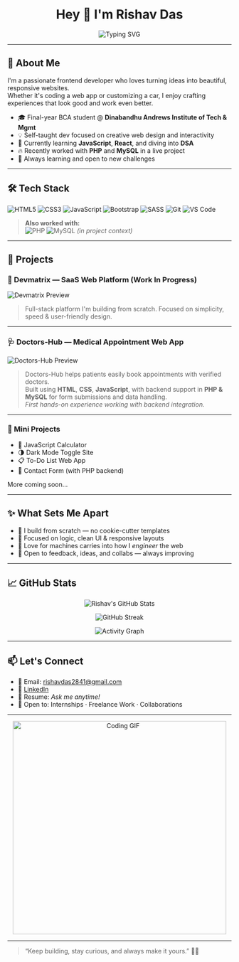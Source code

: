<!---
rdjver5e/rdjver5e is a ✨ special ✨ repository because its `README.md` (this file) appears on your GitHub profile.
You can click the Preview link to take a look at your changes.
--->
<h1 align="center">Hey 👋 I'm Rishav Das</h1>
<p align="center">
  <img src="https://readme-typing-svg.herokuapp.com?font=Fira+Code&size=24&pause=1000&color=F75C7E&center=true&vCenter=true&width=435&lines=Frontend+Developer+%F0%9F%9A%80;Creative+Coder+%F0%9F%8E%A8;Web+Builder+%2B+Bike+Lover+%F0%9F%9A%8D;Always+Learning+%F0%9F%92%AB" alt="Typing SVG" />
</p>

---

## 🚀 About Me

I'm a passionate frontend developer who loves turning ideas into beautiful, responsive websites.  
Whether it's coding a web app or customizing a car, I enjoy crafting experiences that look good and work even better.

- 🎓 Final-year BCA student @ **Dinabandhu Andrews Institute of Tech & Mgmt**  
- 💡 Self-taught dev focused on creative web design and interactivity  
- 🌱 Currently learning **JavaScript**, **React**, and diving into **DSA**  
- 🔥 Recently worked with **PHP** and **MySQL** in a live project  
- 🎯 Always learning and open to new challenges

---

## 🛠️ Tech Stack

![HTML5](https://img.shields.io/badge/-HTML5-E34F26?style=for-the-badge&logo=html5&logoColor=white)
![CSS3](https://img.shields.io/badge/-CSS3-1572B6?style=for-the-badge&logo=css3)
![JavaScript](https://img.shields.io/badge/-JavaScript-F7DF1E?style=for-the-badge&logo=javascript&logoColor=black)
![Bootstrap](https://img.shields.io/badge/-Bootstrap-563D7C?style=for-the-badge&logo=bootstrap)
![SASS](https://img.shields.io/badge/-SASS-CC6699?style=for-the-badge&logo=sass)
![Git](https://img.shields.io/badge/-Git-F05032?style=for-the-badge&logo=git)
![VS Code](https://img.shields.io/badge/-VS%20Code-007ACC?style=for-the-badge&logo=visual-studio-code)

> **Also worked with:**  
> ![PHP](https://img.shields.io/badge/-PHP-777BB4?style=for-the-badge&logo=php) ![MySQL](https://img.shields.io/badge/-MySQL-4479A1?style=for-the-badge&logo=mysql) *(in project context)*

---

## 🔨 Projects

### 🧠 Devmatrix — SaaS Web Platform (Work In Progress)
![Devmatrix Preview](https://via.placeholder.com/800x400.png?text=Devmatrix+SaaS+Preview)

> Full-stack platform I'm building from scratch. Focused on simplicity, speed & user-friendly design.

---

### 🩺 Doctors-Hub — Medical Appointment Web App
![Doctors-Hub Preview](https://via.placeholder.com/800x400.png?text=Doctors-Hub+Web+App+Preview)

> Doctors-Hub helps patients easily book appointments with verified doctors.  
> Built using **HTML**, **CSS**, **JavaScript**, with backend support in **PHP & MySQL** for form submissions and data handling.  
> *First hands-on experience working with backend integration.*

---

### 🧩 Mini Projects
- 🔢 JavaScript Calculator
- 🌗 Dark Mode Toggle Site
- 📋 To-Do List Web App
- 💬 Contact Form (with PHP backend)

More coming soon...

---

## ✨ What Sets Me Apart

- 🧱 I build from scratch — no cookie-cutter templates  
- 🧠 Focused on logic, clean UI & responsive layouts  
- 🛵 Love for machines carries into how I *engineer* the web  
- 💬 Open to feedback, ideas, and collabs — always improving

---

## 📈 GitHub Stats

<p align="center">
  <img src="https://github-readme-stats.vercel.app/api?username=RishavDas-official&show_icons=true&theme=tokyonight" alt="Rishav's GitHub Stats" />
</p>

<p align="center">
  <img src="https://github-readme-streak-stats.herokuapp.com/?user=RishavDas-official&theme=tokyonight" alt="GitHub Streak" />
</p>

<p align="center">
  <img src="https://github-readme-activity-graph.cyclic.app/graph?username=RishavDas-official&theme=tokyo-night&hide_border=true" alt="Activity Graph">
</p>

---

## 📫 Let's Connect

- 📧 Email: [rishavdas2841@gmail.com](mailto:rishavdas2841@gmail.com)
- 💼 [LinkedIn](https://linkedin.com/in/rishav-das-97912824a)
- 📁 Resume: *Ask me anytime!*
- 🤝 Open to: Internships · Freelance Work · Collaborations

---

<p align="center">
  <img src="https://media.giphy.com/media/qgQUggAC3Pfv687qPC/giphy.gif" width="480" alt="Coding GIF" />
</p>

---

> “Keep building, stay curious, and always make it yours.” 🔧✨
